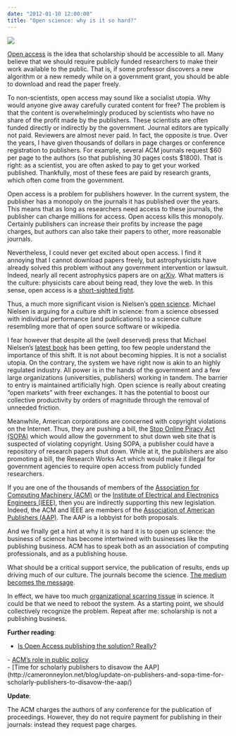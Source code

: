 ```yaml
---
date: "2012-01-10 12:00:00"
title: "Open science: why is it so hard?"
---
```



<a href="https://www.amazon.com/Reinventing-Discovery-New-Networked-Science/dp/0691148902/ref=sr_1_2?ie=UTF8&#038;qid=1326235571&#038;sr=8-2"><img decoding="async" src="http://press.princeton.edu/images/j9517.gif" /></a>

[Open access](https://en.wikipedia.org/wiki/Open_access) is the idea that scholarship should be accessible to all. Many believe that we should require publicly funded researchers to make their work available to the public. That is, if some professor discovers a new algorithm or a new remedy while on a government grant, you should be able to download and read the paper freely.

To non-scientists, open access may sound like a socialist utopia. Why would anyone give away carefully curated content for free? The problem is that the content is overwhelmingly produced by scientists who have no share of the profit made by the publishers. These scientists are often funded directly or indirectly by the government. Journal editors are typically not paid. Reviewers are almost never paid. In fact, the opposite is true. Over the years, I have given thousands of dollars in page charges or conference registration to publishers. For example, several ACM journals request $60 per page to the authors (so that publishing 30 pages costs $1800). That is right: as a scientist, you are often asked to pay to get your worked published. Thankfully, most of these fees are paid by research grants, which often come from the government.

Open access is a problem for publishers however. In the current system, the publisher has a monopoly on the journals it has published over the years. This means that as long as researchers need access to these journals, the publisher can charge millions for access. Open access kills this monopoly. Certainly publishers can increase their profits by increase the page charges, but authors can also take their papers to other, more reasonable journals.

Nevertheless, I could never get excited about open access. I find it annoying that I cannot download papers freely, but astrophysicists have already solved this problem without any government intervention or lawsuit. Indeed, nearly all recent astrophysics papers are on [arXiv](http://arxiv.org/). What matters is the culture: physicists care about being read, they love the web. In this sense, open access is a [short-sighted fight](/lemire/blog/2009/10/21/open-access-is-the-short-sighted-fight/).

Thus, a much more significant vision is Nielsen&rsquo;s [open science](https://www.amazon.com/Reinventing-Discovery-New-Networked-Science/dp/0691148902). Michael Nielsen is arguing for a culture shift in science: from a science obsessed with individual performance (and publications) to a science culture resembling more that of open source software or wikipedia.

I fear however that despite all the (well deserved) press that Michael Nielsen&rsquo;s [latest book](https://www.amazon.com/Reinventing-Discovery-New-Networked-Science/dp/0691148902) has been getting, too few people understand the importance of this shift. It is not about becoming hippies. It is not a socialist utopia. On the contrary, the system we have right now is akin to an highly regulated industry. All power is in the hands of the government and a few large organizations (universities, publishers) working in tandem. The barrier to entry is maintained artificially high. Open science is really about creating &ldquo;open markets&rdquo; with freer exchanges. It has the potential to boost our collective productivity by orders of magnitude through the removal of unneeded friction.

Meanwhile, American corporations are concerned with copyright violations on the Internet. Thus, they are pushing a bill, the [Stop Online Piracy Act (SOPA)](https://en.wikipedia.org/wiki/Stop_Online_Piracy_Act) which would allow the government to shut down web site that is suspected of violating copyright. Using SOPA, a publisher could have a repository of research papers shut down. While at it, the publishers are also promoting a bill, the Research Works Act which would make it illegal for government agencies to require open access from publicly funded researchers.

If you are one of the thousands of members of the [Association for Computing Machinery (ACM)](http://www.acm.org/) or the [Institute of Electrical and Electronics Engineers (IEEE)](http://www.ieee.org/index.html), then you are indirectly supporting this new legislation. Indeed, the ACM and IEEE are members of the [Association of American Publishers (AAP)](http://publishers.org/). The AAP is a lobbyist for both proposals.

And we finally get a hint at why it is so hard it is to open up science: the business of science has become intertwined with businesses like the publishing business. ACM has to speak both as an association of computing professionals, and as a publishing house.

What should be a critical support service, the publication of results, ends up driving much of our culture. The journals become the science. [The medium becomes the message](https://en.wikipedia.org/wiki/The_medium_is_the_message).

 In effect, we have too much [organizational scarring tissue](/lemire/blog/2011/10/10/why-arent-we-getting-richer-the-scarring-tissue-theory/) in science. It could be that we need to reboot the system. As a starting point, we should collectively recognize the problem. Repeat after me: scholarship is not a publishing business.

__Further reading__:

- <a href="https://lemire.me/blog/2009/06/17/is-open-access-publishing-the-solution-really/">Is Open Access publishing the solution? Really?<br/>
</a>
- <a href="http://blog.acm.org/president/?p=67">ACM&rsquo;s role in public policy<br/>
</a>
- [Time for scholarly publishers to disavow the AAP](http://cameronneylon.net/blog/update-on-publishers-and-sopa-time-for-scholarly-publishers-to-disavow-the-aap/)


__Update__:

 The ACM charges the authors of any conference for the publication of proceedings. However, they do not require payment for publishing in their journals: instead they request page charges.

